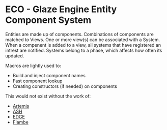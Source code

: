 # ECO - Glaze Engine Entity Component System

Entities are made up of components.  Combinations of components are matched to Views.  One or more view(s) can be associated with a System.  When a compenent is added to a view, all systems that have registered an intrest are notified.  Systems belong to a phase, which affects how often its updated.

Macros are lightly used to:
* Build and inject component names
* Fast component lookup
* Creating constructors (if needed) on components

This would not exist without the work of:
* [Artemis](https://code.google.com/p/artemis-framework/)
* [ASH](https://github.com/richardlord/Ash)
* [EDGE](https://github.com/fponticelli/edge)
* [Flambe](https://github.com/aduros/flambe/)